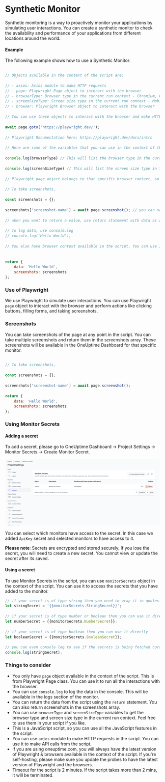 # Synthetic Monitor

Synthetic monitoring is a way to proactively monitor your applications by simulating user interactions. You can create a synthetic monitor to check the availability and performance of your applications from different locations around the world.

#### Example

The following example shows how to use a Synthetic Monitor:

```javascript

// Objects available in the context of the script are:

// - axios: Axios module to make HTTP requests
// - page: Playwright Page object to interact with the browser
// - browserType: Browser type in the current run context - Chromium, Firefox, Webkit
// - screenSizeType: Screen size type in the current run context - Mobile, Tablet, Desktop
// - browser: Playwright Browser object to interact with the browser

// You can use these objects to interact with the browser and make HTTP requests.

await page.goto('https://playwright.dev/');

// Playwright Documentation here: https://playwright.dev/docs/intro

// Here are some of the variables that you can use in the context of the monitored object:

console.log(browserType) // This will list the browser type in the current run context - Chromium, Firefox, Webkit

console.log(screenSizeType) // This will list the screen size type in the current run context - Mobile, Tablet, Desktop

// Playwright page object belongs to that specific browser context, so you can use it to interact with the browser.

// To take screenshots,

const screenshots = {};

screenshots['screenshot-name'] = await page.screenshot(); // you can save multiple screenshots and have them with different names.

// when you want to return a value, use return statement with data as a prop. You can also add screenshots in the screenshots array.

// To log data, use console.log
// console.log('Hello World');

// You also have browser context available in the script. You can use it to interact with the browser if you need to (for example, to create a new page or dealing with popups).


return {
    data: 'Hello World',
    screenshots: screenshots 
};
```

### Use of Playwright

We use Playwright to simulate user interactions. You can use Playwright `page` object to interact with the browser and perform actions like clicking buttons, filling forms, and taking screenshots. 

### Screenshots

You can take screenshots of the page at any point in the script. You can take multiple screenshots and return them in the screenshots array. These screenshots will be available in the OneUptime Dashboard for that specific monitor.

```javascript

// To take screenshots,

const screenshots = {};

screenshots['screenshot-name'] = await page.screenshot();

return {
    data: 'Hello World',
    screenshots: screenshots 
};

```


### Using Monitor Secrets

#### Adding a secret

To add a secret, please go to OneUptime Dashboard -> Project Settings -> Monitor Secrets -> Create Monitor Secret.

![Create Secret](/docs/static/images/CreateMonitorSecret.png)

You can select which monitors have access to the secret. In this case we added `ApiKey` secret and selected monitors to have access to it.

**Please note**: Secrets are encrypted and stored securely. If you lose the secret, you will need to create a new secret. You cannot view or update the secret after its saved. 

#### Using a secret

To use Monitor Secrets in the script, you can use `monitorSecrets` object in the context of the script. You can use it to access the secrets that you have added to the monitor.

```javascript
// if your secret is of type string then you need to wrap it in quotes
let stringSecret = '{{monitorSecrets.StringSecret}}';

// if your secret is of type number or boolean then you can use it directly
let numberSecret = {{monitorSecrets.NumberSecret}};

// if your secret is of type boolean then you can use it directly
let booleanSecret = {{monitorSecrets.BooleanSecret}};

// you can even console log to see if the secrets is being fetched correctly
console.log(stringSecret); 
```

### Things to consider

- You only have `page` object available in the context of the script. This is from Playwright Page class. You can use it to run all the interactions with the browser.
- You can use `console.log` to log the data in the console. This will be available in the logs section of the monitor.
- You can return the data from the script using the `return` statement. You can also return screenshots in the screenshots array.
- You can use `browserType` and `screenSizeType` variables to get the browser type and screen size type in the current run context. Feel free to use them in your script if you like. 
- This is a JavaScript script, so you can use all the JavaScript features in the script.
- You can use `axios` module to make HTTP requests in the script. You can use it to make API calls from the script.
- If you are using oneuptime.com, you will always have the latest version of Playwright & browsers available in the context of the script. If you're self-hosting, please make sure you update the probes to have the latest version of Playwright and the browsers. 
- Timeout for the script is 2 minutes. If the script takes more than 2 mins, it will be terminated.